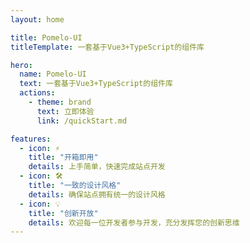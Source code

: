 ```yaml
---
layout: home

title: Pomelo-UI
titleTemplate: 一套基于Vue3+TypeScript的组件库

hero:
  name: Pomelo-UI
  text: 一套基于Vue3+TypeScript的组件库
  actions:
    - theme: brand
      text: 立即体验
      link: /quickStart.md

features:
  - icon: ⚡️
    title: "开箱即用"
    details: 上手简单，快速完成站点开发
  - icon: 🛠️
    title: "一致的设计风格"
    details: 确保站点拥有统一的设计风格
  - icon: 💡
    title: "创新开放"
    details: 欢迎每一位开发者参与开发，充分发挥您的创新思维
---
```

